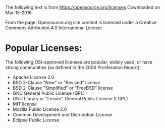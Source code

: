 The following text is from https://opensource.org/licenses
Downloaded on Mar-15-2016

From the page:
  Opensource.org site content is licensed under a Creative Commons
  Attribution 4.0 International License

Popular Licenses:
=================
The following OSI-approved licenses are popular, widely used, or have strong
communities (as defined in the 2006 Proliferation Report):

- Apache License 2.0
- BSD 3-Clause "New" or "Revised" license
- BSD 2-Clause "Simplified" or "FreeBSD" license
- GNU General Public License (GPL)
- GNU Library or "Lesser" General Public License (LGPL)
- MIT license
- Mozilla Public License 2.0
- Common Development and Distribution License
- Eclipse Public License



